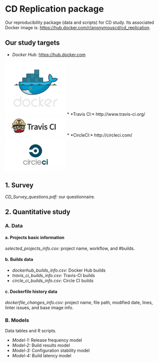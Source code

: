 # CD Replication package
Our reproducibility package (data and scripts) for CD study. Its associated Docker image is: https://hub.docker.com/r/anonymouscd/cd_replication.

## Our study targets
  * *Docker Hub:* https://hub.docker.com 
  <img src="/Figures/dockerhub.png" alt="Drawing1" style="width: 200px;"/>
  * *Travis CI:* http://www.travis-ci.org/
  <img src="/Figures/travisci.jpg" alt="Drawing2" style="width: 200px;"/>
  * *CircleCI:* http://circleci.com/
  <img src="/Figures/circleci.png" alt="Drawing3" style="width: 200px;"/>

## 1. Survey
  *CD_Survey_questions.pdf:* our questionnaire.
  
## 2. Quantitative study
### A. Data
  #### a. Projects basic information
  *selected_projects_info.csv:* project name, workflow, and #builds. 
  #### b. Builds data
  * *dockerhub_builds_info.csv:* Docker Hub builds
  * *travis_ci_builds_info.csv:* Travis-CI builds
  * *circle_ci_builds_info.csv:* Circle CI builds
  #### c. Dockerfile history data
  *dockerfile_changes_info.csv:* project name, file path, modified date, lines, linter issues, and base image info.
  
### B. Models
  Data tables and R scripts.
  
  * *Model-1:* Release frequency model
  * *Model-2:* Build results model
  * *Model-3:* Configuration stability model
  * *Model-4:* Build latency model
